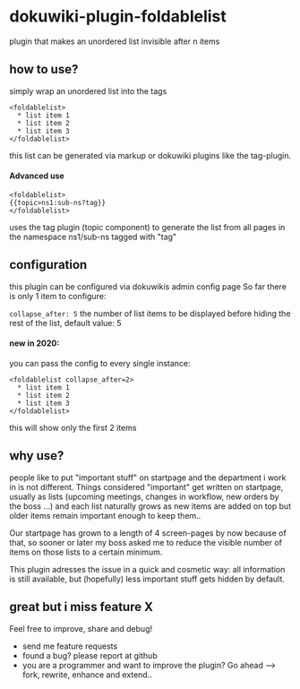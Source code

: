 # dokuwiki-plugin-foldablelist
plugin that makes an unordered list invisible after n items

## how to use?
simply wrap an unordered list into the tags

```
<foldablelist>  
  * list item 1
  * list item 2
  * list item 3 
</foldablelist>
```
this list can be generated via markup or dokuwiki plugins like the tag-plugin.

#### Advanced use
```
<foldablelist>  
{{topic>ns1:sub-ns?tag}}
</foldablelist>
```
uses the tag plugin (topic component) to generate the list from all pages in the namespace ns1/sub-ns tagged with "tag" 

## configuration
this plugin can be configured via dokuwikis admin config page
So far there is only 1 item to configure:

`collapse_after: 5` the number of list items to be displayed before hiding the rest of the list, default value: 5

#### new in 2020: 
you can pass the config to every single instance: 

```
<foldablelist collapse_after=2>
  * list item 1
  * list item 2
  * list item 3 
</foldablelist>
```
this will show only the first 2 items

## why use?
people like to put "important stuff" on startpage and the department i work in is not different.
Things considered "important" get written on startpage, usually as lists (upcoming meetings, changes in workflow, new orders by the boss ...)
and each list naturally grows as new items are added on top but older items remain important enough to keep them..

Our startpage has grown to a length of 4 screen-pages by now because of that, so sooner
or later my boss asked me to reduce the visible number of items on those lists to
a certain minimum.    

This plugin adresses the issue in a quick and cosmetic way: 
all information is still available, but (hopefully) less important stuff gets hidden by default.      

## great but i miss feature X 
Feel free to improve, share and debug!

* send me feature requests
* found a bug? please report at github
* you are a programmer and want to improve the plugin? 
Go ahead --> fork, rewrite, enhance and extend..   
